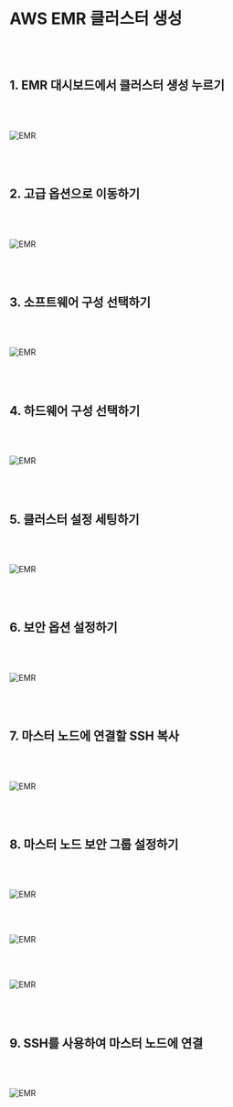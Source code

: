 
<h1> AWS EMR 클러스터 생성 </h1>

<br><br>

<h2> 1. EMR 대시보드에서 클러스터 생성 누르기 </h2>

<br><br>

![EMR](https://github.com/daldalhada/bigdata/blob/main/images/emr/emr(1).png)

<br><br>

<h2> 2. 고급 옵션으로 이동하기 </h2>

<br><br>

![EMR](https://github.com/daldalhada/bigdata/blob/main/images/emr/emr(2).png)

<br><br>

<h2> 3. 소프트웨어 구성 선택하기 </h2>

<br><br>

![EMR](https://github.com/daldalhada/bigdata/blob/main/images/emr/emr(3).png)

<br><br>

<h2> 4. 하드웨어 구성 선택하기 </h2>

<br><br>

![EMR](https://github.com/daldalhada/bigdata/blob/main/images/emr/emr(4).png)

<br><br>

<h2> 5. 클러스터 설정 세팅하기 </h2>

<br><br>

![EMR](https://github.com/daldalhada/bigdata/blob/main/images/emr/emr(5).png)

<br><br>

<h2> 6. 보안 옵션 설정하기 </h2>

<br><br>

![EMR](https://github.com/daldalhada/bigdata/blob/main/images/emr/emr(6).png)

<br><br>

<h2> 7. 마스터 노드에 연결할 SSH 복사 </h2>

<br><br>

![EMR](https://github.com/daldalhada/bigdata/blob/main/images/emr/emr(7).png)

<br><br>

<h2> 8. 마스터 노드 보안 그룹 설정하기 </h2>

<br><br>

![EMR](https://github.com/daldalhada/bigdata/blob/main/images/emr/emr(8-1).png)

<br><br>

![EMR](https://github.com/daldalhada/bigdata/blob/main/images/emr/emr(8-2).png)

<br><br>

![EMR](https://github.com/daldalhada/bigdata/blob/main/images/emr/emr(8-3).png)

<br><br>


<h2> 9. SSH를 사용하여 마스터 노드에 연결 </h2>

<br><br>

![EMR](https://github.com/daldalhada/bigdata/blob/main/images/emr/emr(9).png)

<br><br>